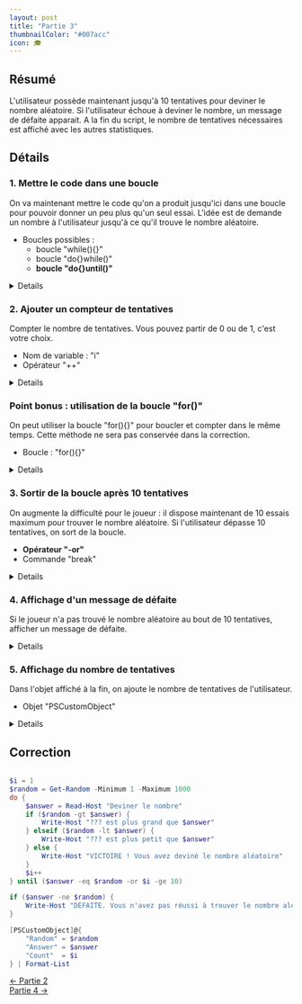 ```yaml
---
layout: post
title: "Partie 3"
thumbnailColor: "#007acc"
icon: 🎓
---
```


## Résumé

L'utilisateur possède maintenant jusqu'à 10 tentatives pour deviner le nombre aléatoire. Si l'utilisateur échoue à deviner le nombre, un message de défaite apparait. A la fin du script, le nombre de tentatives nécessaires est affiché avec les autres statistiques.

## Détails

### 1. Mettre le code dans une boucle

On va maintenant mettre le code qu'on a produit jusqu'ici dans une boucle pour pouvoir donner un peu plus qu'un seul essai. L'idée est de demande un nombre à l'utilisateur jusqu'à ce qu'il trouve le nombre aléatoire.

- Boucles possibles :
  - boucle "while(){}"
  - boucle "do{}while()"
  - **boucle "do{}until()"**

<details>
  <pre><code>
    while ($answer -ne $random) { <#[...]#> }

    do { <#[...]#> } while ($answer -ne $random)

    do { <#[...]#> } until ($answer -eq $random)
  </code></pre>
</details>

### 2. Ajouter un compteur de tentatives

Compter le nombre de tentatives. Vous pouvez partir de 0 ou de 1, c'est votre choix.

- Nom de variable : "i"
- Opérateur "++"

<details>
  <pre><code>
    $i = 1
    $i++
  </code></pre>
</details>

### Point bonus : utilisation de la boucle "for()"

On peut utiliser la boucle "for(){}" pour boucler et compter dans le même temps. Cette méthode ne sera pas conservée dans la correction.

- Boucle : "for(){}"

<details>
  <pre><code>
    for ($i = 1 ; $i++ ; $answer -ne $random) { <#[...]#> }
  </code></pre>
</details>

### 3. Sortir de la boucle après 10 tentatives

On augmente la difficulté pour le joueur : il dispose maintenant de 10 essais maximum pour trouver le nombre aléatoire. Si l'utilisateur dépasse 10 tentatives, on sort de la boucle.

- **Opérateur "-or"**
- Commande "break"

<details>
  <pre><code>
    do { <#[...]#> } until ($answer -eq $random -or $i -ge 10)
   
    if ($i -ge 10) { break }
  </code></pre>
</details>

### 4. Affichage d'un message de défaite

Si le joueur n'a pas trouvé le nombre aléatoire au bout de 10 tentatives, afficher un message de défaite.

<details>
  <pre><code>
    if ($answer -ne $random) { Write-Host "DEFAITE" }
  </code></pre>
</details>

### 5. Affichage du nombre de tentatives

Dans l'objet affiché à la fin, on ajoute le nombre de tentatives de l'utilisateur. 

- Objet "PSCustomObject"

<details>
  <pre><code>
    [PSCustomObject]@{
        "Random" = $random
        "Answer" = $answer
        "Count"  = $i
    } | Format-List
  </code></pre>
</details>

## Correction

```powershell

$i = 1
$random = Get-Random -Minimum 1 -Maximum 1000
do {
    $answer = Read-Host "Deviner le nombre"
    if ($random -gt $answer) { 
        Write-Host "??? est plus grand que $answer"
    } elseif ($random -lt $answer) {
        Write-Host "??? est plus petit que $answer"
    } else {
        Write-Host "VICTOIRE ! Vous avez deviné le nombre aléatoire"
    }
    $i++
} until ($answer -eq $random -or $i -ge 10)

if ($answer -ne $random) { 
    Write-Host "DEFAITE. Vous n'avez pas réussi à trouver le nombre aléatoire"
}

[PSCustomObject]@{
    "Random" = $random
    "Answer" = $answer
    "Count"  = $i
} | Format-List

```

<div class="buttons">
    <div class="buttonBack">
        <a href="/2022/10/21/cours-pratique-posh-2">← Partie 2</a>
    </div>
    <div class="buttonNext">
        <a href="/2022/10/21/cours-pratique-posh-4">Partie 4 →</a>
    </div>
</div>